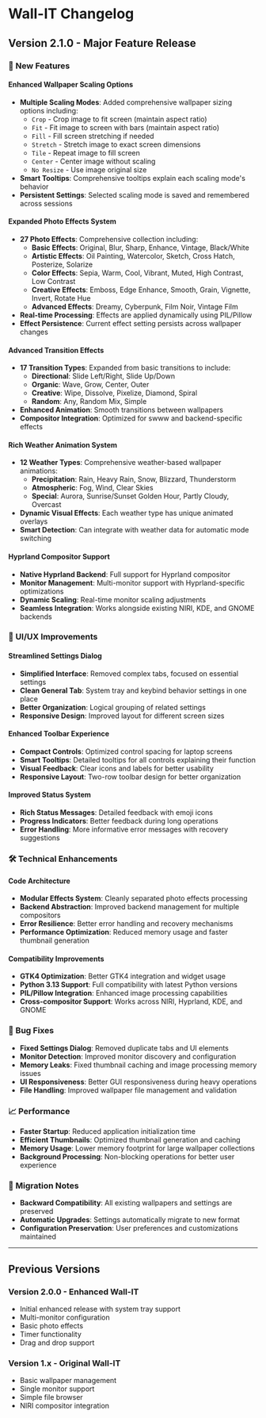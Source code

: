 # Wall-IT Changelog

## Version 2.1.0 - Major Feature Release

### 🎯 New Features

#### **Enhanced Wallpaper Scaling Options**
- **Multiple Scaling Modes**: Added comprehensive wallpaper sizing options including:
  - `Crop` - Crop image to fit screen (maintain aspect ratio)
  - `Fit` - Fit image to screen with bars (maintain aspect ratio) 
  - `Fill` - Fill screen stretching if needed
  - `Stretch` - Stretch image to exact screen dimensions
  - `Tile` - Repeat image to fill screen
  - `Center` - Center image without scaling
  - `No Resize` - Use image original size
- **Smart Tooltips**: Comprehensive tooltips explain each scaling mode's behavior
- **Persistent Settings**: Selected scaling mode is saved and remembered across sessions

#### **Expanded Photo Effects System**
- **27 Photo Effects**: Comprehensive collection including:
  - **Basic Effects**: Original, Blur, Sharp, Enhance, Vintage, Black/White
  - **Artistic Effects**: Oil Painting, Watercolor, Sketch, Cross Hatch, Posterize, Solarize
  - **Color Effects**: Sepia, Warm, Cool, Vibrant, Muted, High Contrast, Low Contrast
  - **Creative Effects**: Emboss, Edge Enhance, Smooth, Grain, Vignette, Invert, Rotate Hue
  - **Advanced Effects**: Dreamy, Cyberpunk, Film Noir, Vintage Film
- **Real-time Processing**: Effects are applied dynamically using PIL/Pillow
- **Effect Persistence**: Current effect setting persists across wallpaper changes

#### **Advanced Transition Effects**
- **17 Transition Types**: Expanded from basic transitions to include:
  - **Directional**: Slide Left/Right, Slide Up/Down
  - **Organic**: Wave, Grow, Center, Outer
  - **Creative**: Wipe, Dissolve, Pixelize, Diamond, Spiral
  - **Random**: Any, Random Mix, Simple
- **Enhanced Animation**: Smooth transitions between wallpapers
- **Compositor Integration**: Optimized for swww and backend-specific effects

#### **Rich Weather Animation System**
- **12 Weather Types**: Comprehensive weather-based wallpaper animations:
  - **Precipitation**: Rain, Heavy Rain, Snow, Blizzard, Thunderstorm
  - **Atmospheric**: Fog, Wind, Clear Skies
  - **Special**: Aurora, Sunrise/Sunset Golden Hour, Partly Cloudy, Overcast
- **Dynamic Visual Effects**: Each weather type has unique animated overlays
- **Smart Detection**: Can integrate with weather data for automatic mode switching

#### **Hyprland Compositor Support**
- **Native Hyprland Backend**: Full support for Hyprland compositor
- **Monitor Management**: Multi-monitor support with Hyprland-specific optimizations
- **Dynamic Scaling**: Real-time monitor scaling adjustments
- **Seamless Integration**: Works alongside existing NIRI, KDE, and GNOME backends

### 🔧 UI/UX Improvements

#### **Streamlined Settings Dialog**
- **Simplified Interface**: Removed complex tabs, focused on essential settings
- **Clean General Tab**: System tray and keybind behavior settings in one place
- **Better Organization**: Logical grouping of related settings
- **Responsive Design**: Improved layout for different screen sizes

#### **Enhanced Toolbar Experience**
- **Compact Controls**: Optimized control spacing for laptop screens
- **Smart Tooltips**: Detailed tooltips for all controls explaining their function
- **Visual Feedback**: Clear icons and labels for better usability
- **Responsive Layout**: Two-row toolbar design for better organization

#### **Improved Status System**
- **Rich Status Messages**: Detailed feedback with emoji icons
- **Progress Indicators**: Better feedback during long operations
- **Error Handling**: More informative error messages with recovery suggestions

### 🛠️ Technical Enhancements

#### **Code Architecture**
- **Modular Effects System**: Cleanly separated photo effects processing
- **Backend Abstraction**: Improved backend management for multiple compositors
- **Error Resilience**: Better error handling and recovery mechanisms
- **Performance Optimization**: Reduced memory usage and faster thumbnail generation

#### **Compatibility Improvements**
- **GTK4 Optimization**: Better GTK4 integration and widget usage
- **Python 3.13 Support**: Full compatibility with latest Python versions
- **PIL/Pillow Integration**: Enhanced image processing capabilities
- **Cross-compositor Support**: Works across NIRI, Hyprland, KDE, and GNOME

### 🐛 Bug Fixes

- **Fixed Settings Dialog**: Removed duplicate tabs and UI elements
- **Monitor Detection**: Improved monitor discovery and configuration
- **Memory Leaks**: Fixed thumbnail caching and image processing memory issues  
- **UI Responsiveness**: Better GUI responsiveness during heavy operations
- **File Handling**: Improved wallpaper file management and validation

### 📈 Performance

- **Faster Startup**: Reduced application initialization time
- **Efficient Thumbnails**: Optimized thumbnail generation and caching
- **Memory Usage**: Lower memory footprint for large wallpaper collections
- **Background Processing**: Non-blocking operations for better user experience

### 🔄 Migration Notes

- **Backward Compatibility**: All existing wallpapers and settings are preserved
- **Automatic Upgrades**: Settings automatically migrate to new format
- **Configuration Preservation**: User preferences and customizations maintained

---

## Previous Versions

### Version 2.0.0 - Enhanced Wall-IT
- Initial enhanced release with system tray support
- Multi-monitor configuration
- Basic photo effects
- Timer functionality
- Drag and drop support

### Version 1.x - Original Wall-IT
- Basic wallpaper management
- Single monitor support  
- Simple file browser
- NIRI compositor integration